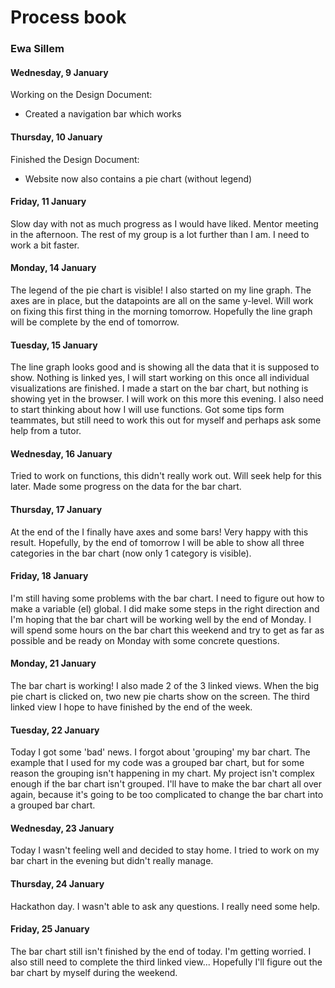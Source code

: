 # Process book
### Ewa Sillem

#### Wednesday, 9 January
Working on the Design Document:

* Created a navigation bar which works

#### Thursday, 10 January
Finished the Design Document:

* Website now also contains a pie chart (without legend)

#### Friday, 11 January
Slow day with not as much progress as I would have liked. Mentor meeting in the afternoon. The rest of my group is a lot further than I am. I need to work a bit faster.

#### Monday, 14 January
The legend of the pie chart is visible! I also started on my line graph. The axes are in place, but the datapoints are all on the same y-level. Will work on fixing this first thing in the morning tomorrow. Hopefully the line graph will be complete by the end of tomorrow.

#### Tuesday, 15 January
The line graph looks good and is showing all the data that it is supposed to show. Nothing is linked yes, I will start working on this once all individual visualizations are finished. I made a start on the bar chart, but nothing is showing yet in the browser. I will work on this more this evening. I also need to start thinking about how I will use functions. Got some tips form teammates, but still need to work this out for myself and perhaps ask some help from a tutor.

#### Wednesday, 16 January
Tried to work on functions, this didn't really work out. Will seek help for this later. Made some progress on the data for the bar chart.

#### Thursday, 17 January
At the end of the I finally have axes and some bars! Very happy with this result. Hopefully, by the end of tomorrow I will be able to show all three categories in the bar chart (now only 1 category is visible).

#### Friday, 18 January
I'm still having some problems with the bar chart. I need to figure out how to make a variable (el) global. I did make some steps in the right direction and I'm hoping that the bar chart will be working well by the end of Monday. I will spend some hours on the bar chart this weekend and try to get as far as possible and be ready on Monday with some concrete questions.

#### Monday, 21 January
The bar chart is working! I also made 2 of the 3 linked views. When the big pie chart is clicked on, two new pie charts show on the screen. The third linked view I hope to have finished by the end of the week.

#### Tuesday, 22 January
Today I got some 'bad' news. I forgot about 'grouping' my bar chart. The example that I used for my code was a grouped bar chart, but for some reason the grouping isn't happening in my chart. My project isn't complex enough if the bar chart isn't grouped. I'll have to make the bar chart all over again, because it's going to be too complicated to change the bar chart into a grouped bar chart.

#### Wednesday, 23 January
Today I wasn't feeling well and decided to stay home. I tried to work on my bar chart in the evening but didn't really manage.

#### Thursday, 24 January
Hackathon day. I wasn't able to ask any questions. I really need some help.

#### Friday, 25 January
The bar chart still isn't finished by the end of today. I'm getting worried. I also still need to complete the third linked view... Hopefully I'll figure out the bar chart by myself during the weekend.
